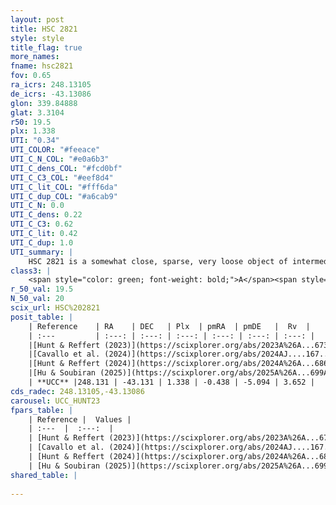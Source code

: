 ```yaml
---
layout: post
title: HSC 2821
style: style
title_flag: true
more_names: 
fname: hsc2821
fov: 0.65
ra_icrs: 248.13105
de_icrs: -43.13086
glon: 339.84888
glat: 3.3104
r50: 19.5
plx: 1.338
UTI: "0.34"
UTI_COLOR: "#feeace"
UTI_C_N_COL: "#e0a6b3"
UTI_C_dens_COL: "#fcd0bf"
UTI_C_C3_COL: "#eef8d4"
UTI_C_lit_COL: "#fff6da"
UTI_C_dup_COL: "#a6cab9"
UTI_C_N: 0.0
UTI_C_dens: 0.22
UTI_C_C3: 0.62
UTI_C_lit: 0.42
UTI_C_dup: 1.0
UTI_summary: |
    HSC 2821 is a somewhat close, sparse, very loose object of intermediate C3 quality. It was recently reported in the literature.<br><br><span style="color: #99180f; font-weight: bold;">Warning: </span>contains less than 25 stars with <i>P>0.5</i> estimated.
class3: |
    <span style="color: green; font-weight: bold;">A</span><span style="color: red; font-weight: bold;">C</span>
r_50_val: 19.5
N_50_val: 20
scix_url: HSC%202821
posit_table: |
    | Reference    | RA    | DEC   | Plx  | pmRA  | pmDE   |  Rv  |
    | :---         | :---: | :---: | :---: | :---: | :---: | :---: |
    |[Hunt & Reffert (2023)](https://scixplorer.org/abs/2023A%26A...673A.114H) | 248.07 | -43.141 | 1.366 | -0.457 | -5.086 | 0.185 |
    |[Cavallo et al. (2024)](https://scixplorer.org/abs/2024AJ....167...12C) | 247.981 | -43.195 | 1.367 | -- | -- | -- |
    |[Hunt & Reffert (2024)](https://scixplorer.org/abs/2024A%26A...686A..42H) | 248.07 | -43.141 | 1.366 | -0.457 | -5.086 | 0.185 |
    |[Hu & Soubiran (2025)](https://scixplorer.org/abs/2025A%26A...699A.246H) | 247.981 | -43.195 | -- | -- | -- | -- |
    | **UCC** |248.131 | -43.131 | 1.338 | -0.438 | -5.094 | 3.652 | 
cds_radec: 248.13105,-43.13086
carousel: UCC_HUNT23
fpars_table: |
    | Reference |  Values |
    | :---  |  :---:  |
    | [Hunt & Reffert (2023)](https://scixplorer.org/abs/2023A%26A...673A.114H) | `AV50=1.2, diffAV50=0.262, MOD50=9.239, logAge50=8.15` |
    | [Cavallo et al. (2024)](https://scixplorer.org/abs/2024AJ....167...12C) | `AV50=0.91, dMod50=9.14, logAge50=8.71, [Fe/H]50=-0.42` |
    | [Hunt & Reffert (2024)](https://scixplorer.org/abs/2024A%26A...686A..42H) | `MassJ=93.2402` |
    | [Hu & Soubiran (2025)](https://scixplorer.org/abs/2025A%26A...699A.246H) | `MA22=0.01, MA23f=-0.09, MZ23=-0.02, MK24=0.02, MF24=-0.12` |
shared_table: |
    
---
```

